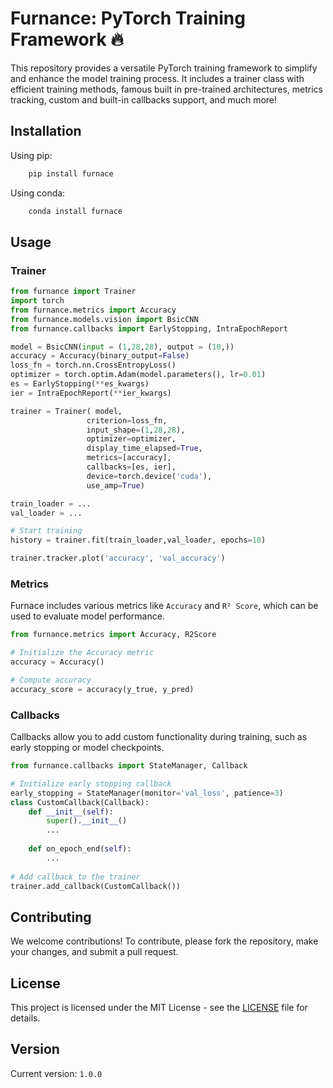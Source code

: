 # Furnance: PyTorch Training Framework 🔥

This repository provides a versatile PyTorch training framework to simplify and enhance the model training process. It includes a trainer class with efficient training methods, famous built in pre-trained architectures, metrics tracking, custom and built-in callbacks support, and much more!

## Installation

Using pip:

```bash
    pip install furnace
```

Using conda:

```bash
    conda install furnace
```

## Usage

### Trainer


```python
from furnance import Trainer
import torch
from furnance.metrics import Accuracy
from furnance.models.vision import BsicCNN
from furnance.callbacks import EarlyStopping, IntraEpochReport

model = BsicCNN(input = (1,28,28), output = (10,))
accuracy = Accuracy(binary_output=False)
loss_fn = torch.nn.CrossEntropyLoss()
optimizer = torch.optim.Adam(model.parameters(), lr=0.01)
es = EarlyStopping(**es_kwargs)
ier = IntraEpochReport(**ier_kwargs)

trainer = Trainer( model,
                 criterion=loss_fn,
                 input_shape=(1,28,28),
                 optimizer=optimizer,
                 display_time_elapsed=True,
                 metrics=[accuracy],
                 callbacks=[es, ier],
                 device=torch.device('cuda'),
                 use_amp=True)

train_loader = ...
val_loader = ...

# Start training
history = trainer.fit(train_loader,val_loader, epochs=10)

trainer.tracker.plot('accuracy', 'val_accuracy')
```

### Metrics

Furnace includes various metrics like `Accuracy` and `R² Score`, which can be used to evaluate model performance.

```python
from furnance.metrics import Accuracy, R2Score

# Initialize the Accuracy metric
accuracy = Accuracy()

# Compute accuracy
accuracy_score = accuracy(y_true, y_pred)
```

### Callbacks

Callbacks allow you to add custom functionality during training, such as early stopping or model checkpoints.

```python
from furnance.callbacks import StateManager, Callback

# Initialize early stopping callback
early_stopping = StateManager(monitor='val_loss', patience=3)
class CustomCallback(Callback):
    def __init__(self):
        super().__init__()
        ...
    
    def on_epoch_end(self):
        ...
        
# Add callback to the trainer
trainer.add_callback(CustomCallback())
```


## Contributing

We welcome contributions! To contribute, please fork the repository, make your changes, and submit a pull request.

## License

This project is licensed under the MIT License - see the [LICENSE](LICENSE) file for details.

## Version

Current version: `1.0.0`

[//]: # (## Contact)

[//]: # ()
[//]: # (For any questions or inquiries, contact me at `paraglondhe123`.)
